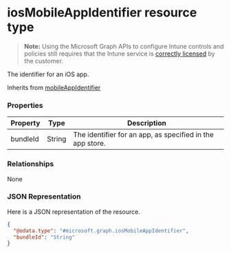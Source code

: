 ﻿# iosMobileAppIdentifier resource type> **Note:** Using the Microsoft Graph APIs to configure Intune controls and policies still requires that the Intune service is [correctly licensed](https://www.microsoft.com/en-us/cloud-platform/microsoft-intune-pricing) by the customer.

The identifier for an iOS app.

Inherits from [mobileAppIdentifier](../resources/intune_mam_mobileappidentifier.md)

### Properties
|Property|Type|Description|
|---|---|---|
|bundleId|String|The identifier for an app, as specified in the app store.|

### Relationships
None
### JSON Representation
Here is a JSON representation of the resource.
<!-- {
  "blockType": "resource",
  "keyProperty": "id",
  "@odata.type": "microsoft.graph.iosMobileAppIdentifier"
}
-->
```json
{
  "@odata.type": "#microsoft.graph.iosMobileAppIdentifier",
  "bundleId": "String"
}
```




